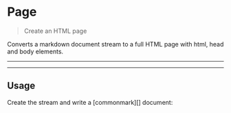 # Page

<? @include readme/badges.md ?>

> Create an HTML page

Converts a markdown document stream to a full HTML page with html, head and body elements.

<? @include {=readme} install.md ?>

***
<!-- @toc -->
***

<? @include {=readme} example.md ?>

## Usage

Create the stream and write a [commonmark][] document:

<? @source {javascript=s/\.\.\/index/mkpage/gm} usage.js ?>

<? @include {=readme} help.md ?>

<? @exec mkapi index.js --title=API --level=2 ?>
<? @include {=readme} license.md links.md ?>
